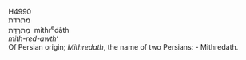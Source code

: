 <body>
  <p>H4990<br>  מתרדת  <br> מִתרְדָת  ‎  mithr<sup>e</sup>dâth  <br><i>mith-red-awth‘ </i><br>Of Persian origin; <i>Mithredath</i>, the name of two Persians: - Mithredath.<br></p>
 </body>